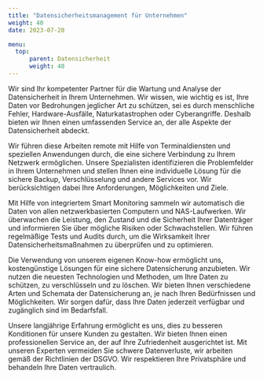 ```yaml
---
title: "Datensicherheitsmanagement für Unternehmen"
weight: 40
date: 2023-07-20

menu:
  top:
      parent: Datensicherheit
      weight: 40
---
```


Wir sind Ihr kompetenter Partner für die Wartung und Analyse der Datensicherheit in Ihrem Unternehmen. Wir wissen, wie wichtig es ist, Ihre Daten vor Bedrohungen jeglicher Art zu schützen, sei es durch menschliche Fehler, Hardware-Ausfälle, Naturkatastrophen oder Cyberangriffe. Deshalb bieten wir Ihnen einen umfassenden Service an, der alle Aspekte der Datensicherheit abdeckt.

Wir führen diese Arbeiten remote mit Hilfe von Terminaldiensten und speziellen Anwendungen durch, die eine sichere Verbindung zu Ihrem Netzwerk ermöglichen. Unsere Spezialisten identifizieren die Problemfelder in Ihrem Unternehmen und stellen Ihnen eine individuelle Lösung für die sichere Backup, Verschlüsselung und andere Services vor. Wir berücksichtigen dabei Ihre Anforderungen, Möglichkeiten und Ziele.

Mit Hilfe von integriertem Smart Monitoring sammeln wir automatisch die Daten von allen netzwerkbasierten Computern und NAS-Laufwerken. Wir überwachen die Leistung, den Zustand und die Sicherheit Ihrer Datenträger und informieren Sie über mögliche Risiken oder Schwachstellen. Wir führen regelmäßige Tests und Audits durch, um die Wirksamkeit Ihrer Datensicherheitsmaßnahmen zu überprüfen und zu optimieren.

Die Verwendung von unserem eigenen Know-how ermöglicht uns, kostengünstige Lösungen für eine sichere Datensicherung anzubieten. Wir nutzen die neuesten Technologien und Methoden, um Ihre Daten zu schützen, zu verschlüsseln und zu löschen. Wir bieten Ihnen verschiedene Arten und Schemata der Datensicherung an, je nach Ihren Bedürfnissen und Möglichkeiten. Wir sorgen dafür, dass Ihre Daten jederzeit verfügbar und zugänglich sind im Bedarfsfall.

Unsere langjährige Erfahrung ermöglicht es uns, dies zu besseren Konditionen für unsere Kunden zu gestalten. Wir bieten Ihnen einen professionellen Service an, der auf Ihre Zufriedenheit ausgerichtet ist. Mit unseren Experten vermeiden Sie schwere Datenverluste, wir arbeiten gemäß der Richtlinien der DSGVO. Wir respektieren Ihre Privatsphäre und behandeln Ihre Daten vertraulich.
